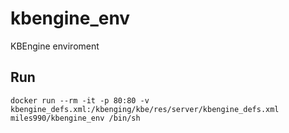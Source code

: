 # kbengine_env
KBEngine enviroment

## Run
`
docker run --rm -it -p 80:80 -v kbengine_defs.xml:/kbenging/kbe/res/server/kbengine_defs.xml miles990/kbengine_env /bin/sh
`